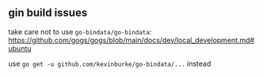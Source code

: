 ## gin build issues

take care not to use `go-bindata/go-bindata`: https://github.com/gogs/gogs/blob/main/docs/dev/local_development.md#ubuntu

use `go get -u github.com/kevinburke/go-bindata/...` instead

